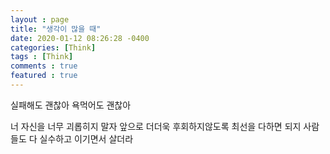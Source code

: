 ```yaml
---
layout : page
title: "생각이 많을 때"
date: 2020-01-12 08:26:28 -0400
categories: [Think]
tags : [Think]
comments : true
featured : true
---
```


실패해도 괜찮아
욕먹어도 괜찮아

너 자신을 너무 괴롭히지 말자
앞으로 더더욱 후회하지않도록 최선을 다하면 되지
사람들도 다 실수하고 이기면서 살더라